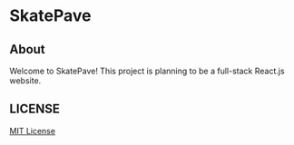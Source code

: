 # SkatePave

## About

Welcome to SkatePave! This project is planning to be a full-stack React.js website.

## LICENSE
[MIT License](https://github.com/WeiJian123-tech/SkatePave/blob/main/LICENSE)

